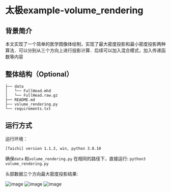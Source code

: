 # 太极example-volume_rendering
## 背景简介
本文实现了一个简单的医学图像体绘制，实现了最大密度投影和最小密度投影两种算法．可以分别从三个方向上进行投影计算．后续可以加入混合模式，加入传递函数等内容

## 整体结构（Optional）
```
├── data
│   └── FullHead.mhd
│   └── FullHead.raw.gz
├── README.md
├── volume_rendering.py
└── requirements.txt
```

## 运行方式
运行环境：

```
[Taichi] version 1.1.3, win, python 3.8.10
```

确保`data` 和`volume_rendering.py` 在相同的路径下，直接运行:  `python3 volume_rendering.py`


头部数据三个方向最大密度投影结果:

![image](https://user-images.githubusercontent.com/9690396/195242213-cac9ba3d-204d-45b5-b581-e06223bc9024.png)
![image](https://user-images.githubusercontent.com/9690396/195242226-c9dc66ed-e66a-4ca0-bd45-28f772a60e83.png)
![image](https://user-images.githubusercontent.com/9690396/195242233-72c6857f-a04a-42a4-b454-5c575b855844.png)
